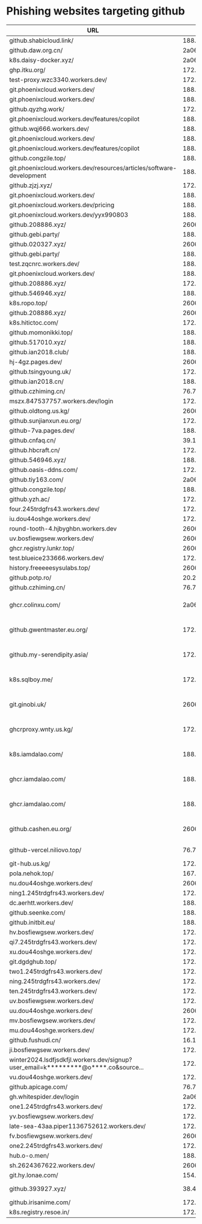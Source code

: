
# Phishing websites targeting github

| URL                                       | IP                          | AS     | Server     |
|-------------------------------------------|----------------------------|--------|------------|
| github.shabicloud.link/                  | 188.114.97.3               | AS13335 | cloudflare |
| github.daw.org.cn/                       | 2a06:98c1:3120::3          | AS13335 | cloudflare |
| k8s.daisy-docker.xyz/                    | 2a06:98c1:3120::3          | AS13335 | cloudflare |
| ghp.itku.org/                            | 172.67.218.131             | AS13335 | cloudflare |
| test-proxy.wzc3340.workers.dev/          | 172.67.138.210             | AS13335 | cloudflare |
| git.phoenixcloud.workers.dev/            | 188.114.96.9               | AS13335 | cloudflare |
| git.phoenixcloud.workers.dev/            | 188.114.96.3               | AS13335 | cloudflare |
| github.qyzhg.work/                       | 172.67.134.188             | AS13335 | cloudflare |
| git.phoenixcloud.workers.dev/features/copilot | 188.114.96.3           | AS13335 | cloudflare |
| github.wqj666.workers.dev/               | 188.114.96.3               | AS13335 | cloudflare |
| git.phoenixcloud.workers.dev/            | 188.114.97.3               | AS13335 | cloudflare |
| git.phoenixcloud.workers.dev/features/copilot | 188.114.97.3           | AS13335 | cloudflare |
| github.congzile.top/                     | 188.114.96.3               | AS13335 | cloudflare |
| git.phoenixcloud.workers.dev/resources/articles/software-development | 188.114.96.3 | AS13335 | cloudflare |
| github.zjzj.xyz/                         | 172.67.145.17              | AS13335 | cloudflare |
| git.phoenixcloud.workers.dev/            | 188.114.96.3               | AS13335 | cloudflare |
| git.phoenixcloud.workers.dev/pricing     | 188.114.96.3               | AS13335 | cloudflare |
| git.phoenixcloud.workers.dev/yyx990803   | 188.114.96.3               | AS13335 | cloudflare |
| github.208886.xyz/                       | 2606:4700:3033::6815:1726  | AS13335 | cloudflare |
| github.gebi.party/                       | 188.114.97.3               | AS13335 | cloudflare |
| github.020327.xyz/                       | 2606:4700:3034::ac43       | AS13335 | cloudflare |
| github.gebi.party/                       | 188.114.96.3               | AS13335 | cloudflare |
| test.zqcnrc.workers.dev/                 | 188.114.97.3               | AS13335 | cloudflare |
| git.phoenixcloud.workers.dev/            | 188.114.96.3               | AS13335 | cloudflare |
| github.208886.xyz/                       | 172.67.208.204             | AS13335 | cloudflare |
| github.546946.xyz/                       | 188.114.96.3               | AS13335 | Cloudflare |
| k8s.ropo.top/                            | 2606:4700:3031::ac43:8d20  | AS13335 | Cloudflare |
| github.208886.xyz/                       | 2606:4700:3033::ac43       | AS13335 | Cloudflare |
| k8s.hitictoc.com/                        | 172.67.217.68              | AS13335 | Cloudflare |
| github.momonikki.top/                    | 188.114.97.3               | AS13335 | Cloudflare |
| github.517010.xyz/                       | 188.114.96.3               | AS13335 | Cloudflare |
| github.ian2018.club/                     | 188.114.96.3               | AS13335 | Cloudflare |
| hj-4gz.pages.dev/                        | 2606:4700:310c::ac42:2f78  | AS13335 | Cloudflare |
| github.tsingyoung.uk/                    | 172.67.193.246             | AS13335 | Cloudflare |
| github.ian2018.cn/                       | 188.114.97.3               | AS13335 | Cloudflare |
| github.czhiming.cn/                      | 76.76.21.98                | AS16509 | Vercel     |
| mszx.847537757.workers.dev/login          | 172.67.217.249             | AS13335 | Cloudflare |
| github.oldtong.us.kg/                    | 2606:4700:3030::6815:5351  | AS13335 | cloudflare |
| github.sunjianxun.eu.org/                | 172.67.171.157             | AS13335 | cloudflare |
| github-7va.pages.dev/                    | 188.114.97.3               | AS13335 | cloudflare |
| github.cnfaq.cn/                         | 39.107.52.162              | AS37963 | nginx/1.20.1 |
| github.hbcraft.cn/                       | 172.67.193.90              | AS13335 | cloudflare |
| github.546946.xyz/                       | 188.114.96.3               | AS13335 | cloudflare |
| github.oasis-ddns.com/                   | 172.67.205.93              | AS13335 | cloudflare |
| github.tiy163.com/                       | 2a06:98c1:3121::3          | AS13335 | cloudflare |
| github.congzile.top/                     | 188.114.96.3               | AS13335 | cloudflare |
| github.yzh.ac/                           | 172.67.218.69              | AS13335 | cloudflare |
| four.245trdgfrs43.workers.dev/                              | 172.67.140.218            | AS13335                   | cloudflare |
| iu.dou44oshge.workers.dev/                                  | 172.67.220.221            | AS13335                   | cloudflare |
| round-tooth-4.hjbyghbn.workers.dev                          | 2606:4700:3034::ac43:8b3f | AS13335                   | cloudflare |
| uv.bosfiewgsew.workers.dev/                                 | 2606:4700:3035::6815:15fe | AS13335                   | cloudflare |
| ghcr.registry.lunkr.top/                                    | 2606:4700:3036::6815:957  | AS13335                   | cloudflare |
| test.blueice233666.workers.dev/                             | 172.67.163.75             | AS13335                   | cloudflare |
| history.freeeeesysulabs.top/                                | 2606:4700:3035::ac43:913d | AS13335                   | cloudflare |
| github.potp.ro/                                            | 20.27.177.113             | AS8075                    | GitHub.com |
| github.czhiming.cn/                                        | 76.76.21.241              | AS16509                   | Vercel     |
| ghcr.colinxu.com/                                         | 2a06:98c1:3121::3         | AS13335 (CLOUDFLARENET, US) | cloudflare |
| github.gwentmaster.eu.org/                                | 172.67.166.67             | AS13335 (CLOUDFLARENET, US) | cloudflare |
| github.my-serendipity.asia/                               | 172.67.147.83             | AS13335 (CLOUDFLARENET, US) | cloudflare |
| k8s.sqlboy.me/                                           | 172.67.188.112            | AS13335 (CLOUDFLARENET, US) | cloudflare |
| git.ginobi.uk/                                           | 2606:4700:3031::6815:3d79 | AS13335 (CLOUDFLARENET, US) | cloudflare |
| ghcrproxy.wnty.us.kg/                                   | 172.67.211.119            | AS13335 (CLOUDFLARENET, US) | cloudflare |
| k8s.iamdalao.com/                                       | 188.114.96.3              | AS13335 (CLOUDFLARENET, US) | cloudflare |
| ghcr.iamdalao.com/                                      | 188.114.96.3              | AS13335 (CLOUDFLARENET, US) | cloudflare |
| ghcr.iamdalao.com/                                      | 188.114.97.3              | AS13335 (CLOUDFLARENET, US) | cloudflare |
| github.cashen.eu.org/                                   | 2606:4700:3030::6815:5dbf | AS13335 (CLOUDFLARENET, US) | cloudflare |
| github-vercel.niliovo.top/                               | 76.76.21.123              | AS16509 (AMAZON-02, US)   | Vercel     |
| git-hub.us.kg/                                          | 172.67.204.21             | AS13335                   | cloudflare |
| pola.nehok.top/                                         | 167.71.206.18             | AS14061                   | Tengine    |
| nu.dou44oshge.workers.dev/                               | 2606:4700:3033::ac43      | AS13335                   | cloudflare |
| ning1.245trdgfrs43.workers.dev/                          | 172.67.140.218            | AS13335                   | cloudflare |
| dc.aerhtt.workers.dev/                                   | 188.114.96.3              | AS13335                   | cloudflare |
| github.seenke.com/                                       | 188.114.97.3              | AS13335                   | cloudflare |
| github.initbit.eu/                                       | 188.114.97.3              | AS13335                   | cloudflare |
| hv.bosfiewgsew.workers.dev/                              | 172.67.201.168            | AS13335                   | cloudflare |
| qi7.245trdgfrs43.workers.dev/                            | 172.67.140.218            | AS13335                   | cloudflare |
| xu.dou44oshge.workers.dev/                               | 172.67.220.221            | AS13335                   | cloudflare |
| git.dgdghub.top/                                        | 172.67.157.118            | AS13335                   | cloudflare |
| two1.245trdgfrs43.workers.dev/                           | 172.67.140.218            | AS13335                   | cloudflare |
| ning.245trdgfrs43.workers.dev/                           | 172.67.140.218            | AS13335                   | cloudflare |
| ten.245trdgfrs43.workers.dev/                            | 172.67.140.218            | AS13335                   | cloudflare |
| uv.bosfiewgsew.workers.dev/                              | 172.67.201.168            | AS13335                   | cloudflare |
| uu.dou44oshge.workers.dev/                               | 2606:4700:3033::6815:18dd | AS13335                   | cloudflare |
| mv.bosfiewgsew.workers.dev/                              | 172.67.201.168            | AS13335                   | cloudflare |
| mu.dou44oshge.workers.dev/                               | 172.67.220.221            | AS13335                   | cloudflare |
| github.fushudi.cn/                                       | 16.162.188.62             | AS16509                   | nginx      |
| ji.bosfiewgsew.workers.dev/                              | 172.67.201.168            | AS13335                   | cloudflare |
| winter2024.lsdfjsdkfjl.workers.dev/signup?user_email=k*********@o****.co&source... | 172.67.151.205 | AS13335                   | cloudflare |
| vu.dou44oshge.workers.dev/                                | 172.67.220.221            | AS13335                   | cloudflare |
| github.apicage.com/                                      | 76.76.21.21               | AS16509                   | Vercel     |
| gh.whitespider.dev/login                                   | 2a06:98c1:3120::3         | AS13335                   | cloudflare |
| one1.245trdgfrs43.workers.dev/                           | 172.67.140.218            | AS13335                   | cloudflare |
| yv.bosfiewgsew.workers.dev/                               | 172.67.201.168            | AS13335                   | cloudflare |
| late-sea-43aa.piper1136752612.workers.dev/               | 172.67.181.86             | AS13335                   | cloudflare |
| fv.bosfiewgsew.workers.dev/                               | 2606:4700:3030::ac43      | AS13335                   | cloudflare |
| one2.245trdgfrs43.workers.dev/                           | 172.67.140.218            | AS13335                   | cloudflare |
| hub.o-o.men/                                             | 188.114.96.3              | AS13335                   | cloudflare |
| sh.2624367622.workers.dev/      | 2606:4700:3031::6815:1d9d | AS13335  | cloudflare |
| git.hy.lonae.com/               | 154.204.55.50         | AS35916  | nginx      |
| github.393927.xyz/              | 38.47.98.222          | AS400464 | Caddy GitHub.com |
| github.irisanime.com/           | 172.67.190.215        | AS13335  | cloudflare |
| k8s.registry.resoe.in/          | 172.67.202.215        | AS13335  | cloudflare |





